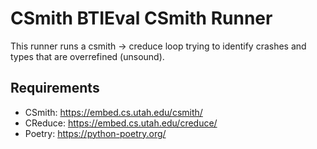 # CSmith BTIEval CSmith Runner

This runner runs a csmith -> creduce loop trying to identify crashes and types that are overrefined (unsound).

## Requirements

* CSmith: https://embed.cs.utah.edu/csmith/ 
* CReduce: https://embed.cs.utah.edu/creduce/
* Poetry: https://python-poetry.org/